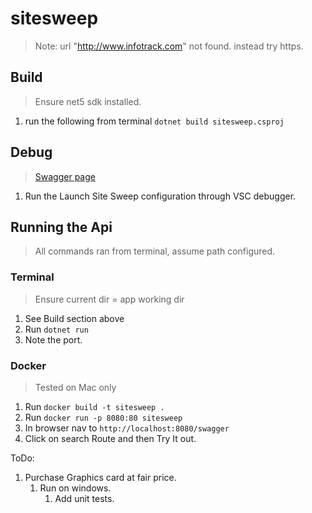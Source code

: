 # sitesweep
> Note: url "http://www.infotrack.com" not found. instead try https. 
## Build
> Ensure net5 sdk installed. 
1. run the following from terminal `dotnet build sitesweep.csproj`

## Debug
> [Swagger page](http://localhost:5000/swagger/index.html)
1. Run the Launch Site Sweep configuration through VSC debugger. 

## Running the Api
> All commands ran from terminal, assume path configured.
### Terminal
> Ensure current dir = app working dir
1. See Build section above
1. Run `dotnet run` 
1. Note the port.
### Docker
> Tested on Mac only
1. Run `docker build -t sitesweep .`
1. Run `docker run -p 8080:80 sitesweep`
1. In browser nav to `http://localhost:8080/swagger`
1. Click on search Route and then Try It out.

ToDo:
1. Purchase Graphics card at fair price. 
    1. Run on windows. 
        1. Add unit tests. 